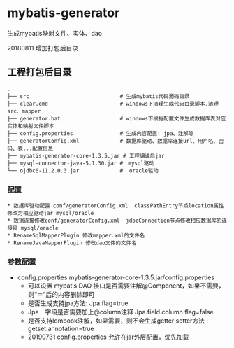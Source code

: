 # mybatis-generator
生成mybatis映射文件、实体、dao

20180811 增加打包后目录
## 工程打包后目录
```shell
.
├── src                             # 生成mybatis代码源码目录
├── clear.cmd                       # windows下清理生成代码目录脚本,清理 src、mapper
├── generator.bat                   # windows下根据配置文件生成数据库表对应实体和映射文件脚本
├── config.properties               # 生成内容配置: jpa、注解等
├── generatorConfig.xml             # 数据库驱动、数据库连接url、用户名、密码、表...配置信息
├── mybatis-generator-core-1.3.5.jar # 工程编译后jar
├── mysql-connector-java-5.1.30.jar #　mysql驱动
└── ojdbc6-11.2.0.3.jar             #  oracle驱动
```
### 配置
    * 数据库驱动配置 conf/generatorConfig.xml  classPathEntry节点location属性修改为相应驱动jar mysql/oracle
    * 数据连接修改conf/generatorConfig.xml  jdbcConnection节点修改相应数据库的连接串 mysql/oracle
    * RenameSqlMapperPlugin 修改mapper.xml的文件名
    * RenameJavaMapperPlugin 修改dao文件的文件名
### 参数配置
* config.properties  mybatis-generator-core-1.3.5.jar/config.properties
    * 可以设置 mybatis DAO 接口是否需要注解@Component，如果不需要，则“＝”后的内容删除即可
    * 是否生成支持jpa方法: Jpa.flag=true  
    * Jpa　字段是否需要加上@column注释 Jpa.field.column.flag=false
    * 是否支持lombook注解，如果需要，则不会生成getter setter方法 :  getset.annotation=true
    * 20190731 config.properties 允许在jar外层配置，优先加载